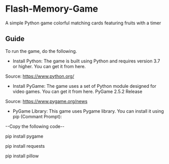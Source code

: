 # Flash-Memory-Game

A simple Python game colorful matching cards featuring fruits with a timer

## Guide

To run the game, do the following.
* Install Python: The game is built using Python and requires version 3.7 or higher. You can get it from here.

Source: https://www.python.org/

* Install PyGame: The game uses a set of Python module designed for video games. You can get it from here. PyGame 2.5.2 Release

Source: https://www.pygame.org/news

* PyGame Library: This game uses Pygame library. You can install it using pip (Commant Prompt):

--Copy the following code--

pip install pygame

pip install requests

pip install pillow
